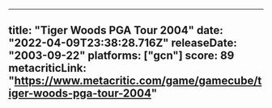 
---
title: "Tiger Woods PGA Tour 2004"
date: "2022-04-09T23:38:28.716Z"
releaseDate: "2003-09-22"
platforms: ["gcn"]
score: 89
metacriticLink: "https://www.metacritic.com/game/gamecube/tiger-woods-pga-tour-2004"
---
